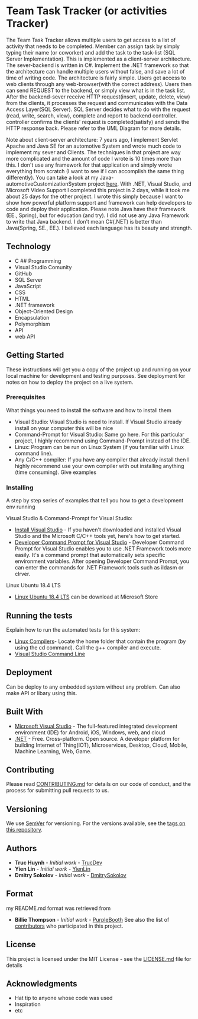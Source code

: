 # Team Task Tracker (or activities Tracker)
The Team Task Tracker allows multiple users to get access to a list of activity that needs to be completed. Member can assign task by simply typing their name (or coworker) and add the task to the task-list (SQL Server Implementation). This is implemented as a client-server architecture. The sever-backend is written in C#. Implement the .NET framework so that the architecture can handle multiple users without false, and save a lot of time of writing code. The architecture is fairly simple. Users get access to web clients through any web-browser(with the correct address). Users then can send REQUEST to the backend, or simply view what is in the task list. After the backend-sever receive HTTP request(insert, update, delete, view) from the clients, it processes the request and communicates with the Data Access Layer(SQL Server). SQL Server decides what to do with the request (read, write, search, view), complete and report to backend controller. controller confirms the clients' request is completed(satisfy) and sends the HTTP response back. Please refer to the UML Diagram for more details.

Note about client-server architecture: 7 years ago, I implement Servlet Apache and Java SE for an automotive System and wrote much code to implement my sever and Clients. The techniques in that project are way more complicated and the amount of code I wrote is 10 times more than this. I  don't use any framework for that application and simply wrote everything from scratch (I want to see if I can accomplish the same thing differently). You can take a look at my Java-automotiveCustomizationSystem project [here](https://github.com/jackyhuynh/automotiveCustomizationSystem-app). With .NET, Visual Studio, and Microsoft VIdeo Support I completed this project in 2 days, while it took me about 25 days for the other project. I wrote this simply because I want to show how powerful platform support and framework can help developers to code and deploy their application. Please note Java have their framework (EE., Spring), but for education (and try). I did not use any Java Framework to write that Java backend. I don't mean C#(.NET) is better than Java(Spring, SE., EE.). I believed each language has its beauty and strength. 

## Technology
- C ## Programming
- Visual Studio Comunity
- GitHub
- SQL Server
- JavaScript
- CSS
- HTML
- .NET framework
- Object-Oriented Design
- Encapsulation
- Polymorphism
- API
- web API



## Getting Started
These instructions will get you a copy of the project up and running on your local machine for development and testing purposes. See deployment for notes on how to deploy the project on a live system.

### Prerequisites
What things you need to install the software and how to install them
- Visual Studio: Visual Studio is need to install. If Visual Studio already install on your computer this will be nice
- Command-Prompt for Visual Studio: Same go here. For this particular project, I highly recommend using Command-Prompt instead of the IDE.
- Linux: Program can be run on Linux System (if you familiar with Linux command line). 
- Any C/C++ compiler: If you have any compiler that already install then I highly recommend use your own compiler with out installing anything (time consuming).
Give examples

### Installing

A step by step series of examples that tell you how to get a development env running

 Visual Studio & Command-Prompt for Visual Studio:

* [Install Visual Studio](https://docs.microsoft.com/en-us/cpp/build/vscpp-step-0-installation?view=msvc-160#:~:text=Visual%20Studio%202019%20Installation%201%20Make%20sure%20your,...%204%20Choose%20workloads.%20...%20More%20items...) - If you haven't downloaded and installed Visual Studio and the Microsoft C/C++ tools yet, here's how to get started.
* [Developer Command Prompt for Visual Studio](https://docs.microsoft.com/en-us/dotnet/framework/tools/developer-command-prompt-for-vs#:~:text=%20Developer%20Command%20Prompt%20for%20Visual%20Studio%20,from%20inside%20Visual%20Studio.%20For%20easier...%20More) - Developer Command Prompt for Visual Studio enables you to use .NET Framework tools more easily. It's a command prompt that automatically sets specific environment variables. After opening Developer Command Prompt, you can enter the commands for .NET Framework tools such as ildasm or clrver.

Linux Ubuntu 18.4 LTS
* [Linux Ubuntu 18.4 LTS](https://www.microsoft.com/en-us/p/ubuntu-1804-lts/9n9tngvndl3q?activetab=pivot:overviewtab) can be download at Microsoft Store

## Running the tests

Explain how to run the automated tests for this system:
* [Linux Compilers](https://askubuntu.com/questions/61408/what-is-a-command-to-compile-and-run-c-programs#:~:text=The%20simplest%20way%20to%20compile%20a%20C%2B%2B%20program,only%20compiler%20capable%20of%20compiling%20the%20Linux%20kernel.)- Locate the home folder that contain the program (by using the cd command). Call the g++ compiler and execute.
* [Visual Studio Command Line](https://docs.microsoft.com/en-us/cpp/build/walkthrough-compiling-a-native-cpp-program-on-the-command-line?view=msvc-160
)

## Deployment

Can be deploy to any embedded system without any problem. Can also make API or libary using this. 

## Built With

* [Microsoft Visual Studio](https://visualstudio.microsoft.com/downloads/) - The full-featured integrated development environment (IDE) for Android, iOS, Windows, web, and cloud 
* [.NET](https://dotnet.microsoft.com/download/dotnet-framework) -  Free. Cross-platform. Open source. A developer platform for building Internet of Thing(IOT), Microservices, Desktop, Cloud, Mobile, Machine Learning, Web, Game.

## Contributing

Please read [CONTRIBUTING.md](https://gist.github.com/PurpleBooth/b24679402957c63ec426) for details on our code of conduct, and the process for submitting pull requests to us.

## Versioning

We use [SemVer](http://semver.org/) for versioning. For the versions available, see the [tags on this repository](https://github.com/your/project/tags). 

## Authors

* **Truc Huynh** - *Initial work* - [TrucDev](https://github.com/jackyhuynh)
* **Yien Lin** - *Initial work* - [YienLin](https://www.linkedin.com/in/yienlin/)
* **Dmitry Sokolov** - *Initial work* - [DmitrySokolov](https://www.linkedin.com/in/dmitry-sokolov-726596a4/)

## Format
my README.md format was retrieved from
* **Billie Thompson** - *Initial work* - [PurpleBooth](https://github.com/PurpleBooth)
See also the list of [contributors](https://github.com/your/project/contributors) who participated in this project.

## License

This project is licensed under the MIT License - see the [LICENSE.md](LICENSE.md) file for details

## Acknowledgments

* Hat tip to anyone whose code was used
* Inspiration
* etc

